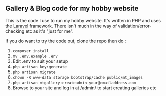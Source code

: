 ## Gallery & Blog code for my hobby website

This is the code I use to run my hobby website.  It's written in PHP and uses
the [Laravel](http://laravel.com/) framework.  There isn't much in the way
of validation/error-checking etc as it's "just for me".

If you do want to try the code out, clone the repo then do :

1. `composer install`
2. `mv .env.example .env`
3. Edit .env to suit your setup
4. `php artisan key:generate`
5. `php artisan migrate`
6. `chown -R www-data storage bootstrap/cache public/mt_images`
7. `php artisan mtgallery:createadmin your@emailaddress.com`
8. Browse to your site and log in at /admin/ to start creating galleries etc

